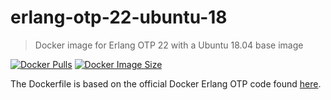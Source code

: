# erlang-otp-22-ubuntu-18
> Docker image for Erlang OTP 22 with a Ubuntu 18.04 base image

[![Docker Pulls](https://img.shields.io/docker/pulls/knutkirkhorn/erlang-otp-22-ubuntu-18)](https://hub.docker.com/r/knutkirkhorn/erlang-otp-22-ubuntu-18) [![Docker Image Size](https://badgen.net/docker/size/knutkirkhorn/erlang-otp-22-ubuntu-18)](https://hub.docker.com/r/knutkirkhorn/erlang-otp-22-ubuntu-18)

The Dockerfile is based on the official Docker Erlang OTP code found [here](https://github.com/erlang/docker-erlang-otp).
